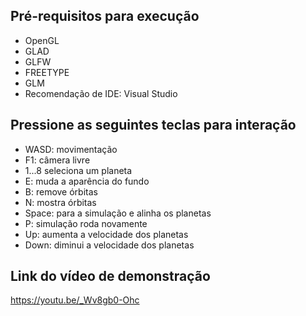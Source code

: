 ## Pré-requisitos para execução
- OpenGL
- GLAD
- GLFW
- FREETYPE
- GLM
- Recomendação de IDE: Visual Studio



## Pressione as seguintes teclas para interação

  - WASD: movimentação
  - F1: câmera livre
  - 1...8 seleciona um planeta
  - E: muda a aparência do fundo
  - B: remove órbitas
  - N: mostra órbitas
  - Space: para a simulação e alinha os planetas
  - P: simulação roda novamente
  - Up: aumenta a velocidade dos planetas 
  - Down: diminui a velocidade dos planetas
   

## Link do vídeo de demonstração
https://youtu.be/_Wv8gb0-Ohc
